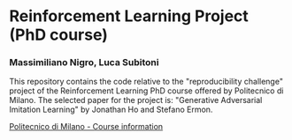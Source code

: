 # Reinforcement Learning Project (PhD course)
### Massimiliano Nigro, Luca Subitoni

This repository contains the code relative to the "reproducibility challenge" project of the Reinforcement Learning PhD course offered by Politecnico di Milano.
The selected paper for the project is: "Generative Adversarial Imitation Learning" by Jonathan Ho and Stefano Ermon.

[Politecnico di Milano - Course information](https://www11.ceda.polimi.it/manifestidott/manifestidott/controller/MainPublic.do?EVN_DETTAGLIOINSEGNAMENTO=EVENTO&c_insegn=061642&aa=2023&k_corso_la=1380)



